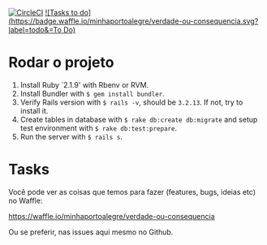 [![CircleCI](https://circleci.com/gh/minhaportoalegre/verdade-ou-consequencia.svg?style=svg)](https://circleci.com/gh/minhaportoalegre/verdade-ou-consequencia)
[![Tasks to do](https://badge.waffle.io/minhaportoalegre/verdade-ou-consequencia.svg?label=todo&=To Do)](http://waffle.io/minhaportoalegre/verdade-ou-consequencia)


# Rodar o projeto

1. Install Ruby `2.1.9' with Rbenv or RVM.
2. Install Bundler with `$ gem install bundler`.
3. Verify Rails version with `$ rails -v`, should be `3.2.13`. If not, try to install it.
4. Create tables in database with `$ rake db:create db:migrate` and setup test
   environment with `$ rake db:test:prepare`.
5. Run the server with `$ rails s`.

# Tasks
Você pode ver as coisas que temos para fazer (features, bugs, ideias etc) no Waffle:

https://waffle.io/minhaportoalegre/verdade-ou-consequencia

Ou se preferir, nas issues aqui mesmo no Github.
